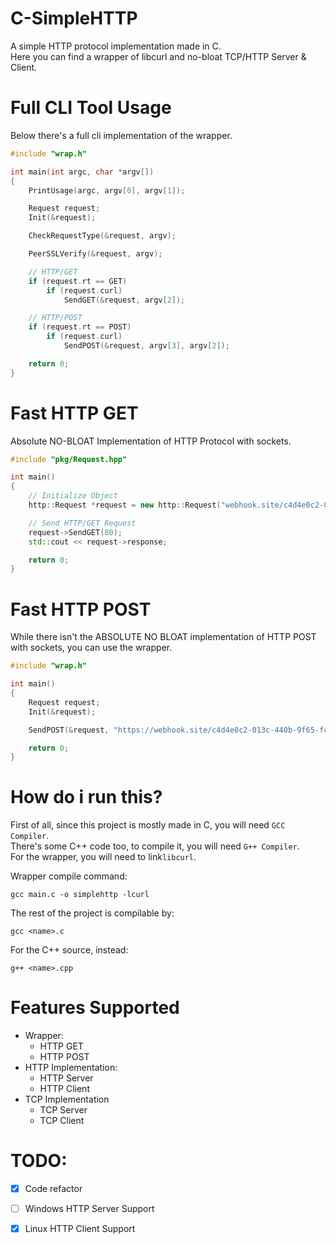 # C-SimpleHTTP
A simple HTTP protocol implementation made in C.  
Here you can find a wrapper of libcurl and no-bloat TCP/HTTP Server & Client.

# Full CLI Tool Usage
Below there's a full cli implementation of the wrapper.
```c++
#include "wrap.h"

int main(int argc, char *argv[])
{
    PrintUsage(argc, argv[0], argv[1]);

    Request request;
    Init(&request);

    CheckRequestType(&request, argv);

    PeerSSLVerify(&request, argv);

    // HTTP/GET
    if (request.rt == GET)
        if (request.curl)
            SendGET(&request, argv[2]);

    // HTTP/POST
    if (request.rt == POST)
        if (request.curl)
            SendPOST(&request, argv[3], argv[2]);

    return 0;
}
```  

# Fast HTTP GET 
Absolute NO-BLOAT Implementation of HTTP Protocol with sockets.
```c++
#include "pkg/Request.hpp"

int main()
{
    // Initialize Object
    http::Request *request = new http::Request("webhook.site/c4d4e0c2-013c-440b-9f65-fc98a8bd3811");

    // Send HTTP/GET Request
    request->SendGET(80);
    std::cout << request->response;

    return 0;
}
```  

# Fast HTTP POST
While there isn't the ABSOLUTE NO BLOAT implementation of HTTP POST with sockets, you can use the wrapper.
```c++
#include "wrap.h"

int main()
{
    Request request;
    Init(&request);

    SendPOST(&request, "https://webhook.site/c4d4e0c2-013c-440b-9f65-fc98a8bd3811", "Some Data!");

    return 0;
}
```

# How do i run this?
First of all, since this project is mostly made in C, you will need `GCC Compiler`.  
There's some C++ code too, to compile it, you will need `G++ Compiler`.  
For the wrapper, you will need to link`libcurl`.  

Wrapper compile command:  
```
gcc main.c -o simplehttp -lcurl
```

The rest of the project is compilable by:
```
gcc <name>.c
```
For the C++ source, instead:
```
g++ <name>.cpp
```

# Features Supported
- Wrapper:
    - HTTP GET
    - HTTP POST
- HTTP Implementation:
    - HTTP Server 
    - HTTP Client
- TCP Implementation
    - TCP Server
    - TCP Client

# TODO:
- [x] Code refactor
- [ ] Windows HTTP Server Support
- [x] Linux HTTP Client Support
 
